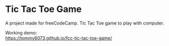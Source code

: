 # Tic Tac Toe Game
A project made for freeCodeCamp. Tic Tac Toe game to play with computer.

Working demo:  
https://tommy6073.github.io/fcc-tic-tac-toe-game/
